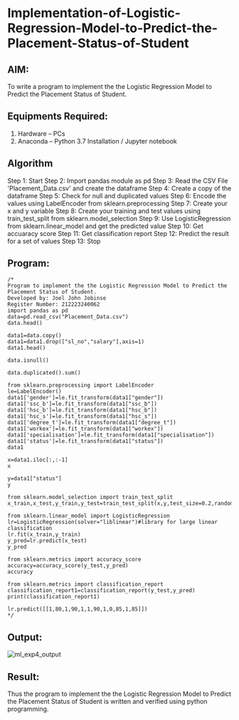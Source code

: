 # Implementation-of-Logistic-Regression-Model-to-Predict-the-Placement-Status-of-Student

## AIM:
To write a program to implement the the Logistic Regression Model to Predict the Placement Status of Student.

## Equipments Required:
1. Hardware – PCs
2. Anaconda – Python 3.7 Installation / Jupyter notebook

## Algorithm
Step 1: Start
Step 2: Import pandas module as pd
Step 3: Read the CSV File 'Placement_Data.csv' and create the dataframe
Step 4: Create a copy of the dataframe
Step 5: Check for null and duplicated values
Step 6: Encode the values using LabelEncoder from sklearn.preprocessing
Step 7: Create your x and y variable
Step 8: Create your training and test values using train_test_split from sklearn.model_selection
Step 9: Use LogisticRegression from sklearn.linear_model and get the predicted value
Step 10: Get accuaracy score
Step 11: Get classification report
Step 12: Predict the result for a set of values
Step 13: Stop

## Program:
```
/*
Program to implement the the Logistic Regression Model to Predict the Placement Status of Student.
Developed by: Joel John Jobinse
Register Number: 212223240062
import pandas as pd
data=pd.read_csv("Placement_Data.csv")
data.head()

data1=data.copy()
data1=data1.drop(["sl_no","salary"],axis=1)
data1.head()

data.isnull()

data.duplicated().sum()

from sklearn.preprocessing import LabelEncoder
le=LabelEncoder()
data1['gender']=le.fit_transform(data1["gender"])
data1['ssc_b']=le.fit_transform(data1["ssc_b"])
data1['hsc_b']=le.fit_transform(data1["hsc_b"])
data1['hsc_s']=le.fit_transform(data1["hsc_s"])
data1['degree_t']=le.fit_transform(data1["degree_t"])
data1['workex']=le.fit_transform(data1["workex"])
data1['specialisation']=le.fit_transform(data1["specialisation"])
data1['status']=le.fit_transform(data1["status"])
data1

x=data1.iloc[:,:-1]
x

y=data1["status"]
y

from sklearn.model_selection import train_test_split
x_train,x_test,y_train,y_test=train_test_split(x,y,test_size=0.2,random_state=0)

from sklearn.linear_model import LogisticRegression
lr=LogisticRegression(solver="liblinear")#library for large linear classification
lr.fit(x_train,y_train)
y_pred=lr.predict(x_test)
y_pred

from sklearn.metrics import accuracy_score
accuracy=accuracy_score(y_test,y_pred)
accuracy

from sklearn.metrics import classification_report
classification_report1=classification_report(y_test,y_pred)
print(classification_report1)

lr.predict([[1,80,1,90,1,1,90,1,0,85,1,85]])
*/
```

## Output:
![ml_exp4_output](https://github.com/joeljohnjobinse/Implementation-of-Logistic-Regression-Model-to-Predict-the-Placement-Status-of-Student/assets/138955488/4e76b8f5-45a2-4680-82d6-b2371b186fef)

## Result:
Thus the program to implement the the Logistic Regression Model to Predict the Placement Status of Student is written and verified using python programming.

